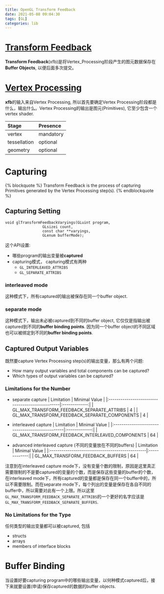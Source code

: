 ```yaml
---
title: OpenGL Transform Feedback
date: 2021-05-08 09:04:30
tags: [GL]
categories: lib
---
```


# [Transform Feedback](https://www.khronos.org/opengl/wiki/Transform_Feedback)
**Transform Feedback**(xfb)是将Vertex_Processing阶段产生的图元数据保存在**Buffer Objects**, 以便后面多次提交。

<!--more-->

# [Vertex Processing](https://www.khronos.org/opengl/wiki/Vertex_Processing)
**xfb**的输入来自Vertex Processing, 所以首先要确定Vertex Processing阶段都是什么，输出什么。Vertex Processing的输出是图元(Primitives), 它至少包含一个vertex shader.

| Stage        | Presence       |
|:-------------|:---------------|
| vertex       | mandatory      |
| tessellation | optional       |
| geometry     | optional       |

# Capturing
{% blockquote %}
Transform Feedback is the process of capturing Primitives generated by the Vertex Processing step(s).
{% endblockquote %}

## Capturing Setting
```
void glTransformFeedbackVaryings(GLuint program,
				 GLsizei count,
				 const char **varyings,
				 GLenum bufferMode);
```

这个API设置:
- 哪些program的输出变量被**captured**
- capturing模式， capturing模式有两种
    * `GL_INTERLEAVED_ATTRIBS`
    * `GL_SEPARATE_ATTRIBS`

### interleaved mode
这种模式下，所有captured的输出被保存在同一个buffer object.

### separate mode
这种模式下，输出未必被captured到不同的buffer object, 它仅仅是指输出被captured到不同的**buffer binding points**. 因为同一个buffer object的不同区域也可以被绑定到不同的**buffer binding points**.

## Captured Output Variables
既然要capture Vertex Processing step(s)的输出变量，那么有两个问题:
- How many output variables and total components can be captured?
- Which types of output variables can be captured?

### Limitations for the Number
- separate capture
| Limitation                                       | Minimal Value |
|:-------------------------------------------------|:-------------:|
| GL_MAX_TRANSFORM_FEEDBACK_SEPARATE_ATTRIBS       | 4             |
| GL_MAX_TRANSFORM_FEEDBACK_SEPARATE_COMPONENTS    | 4             |

- interleaved capture
| Limitation                                       | Minimal Value |
|:-------------------------------------------------|:-------------:|
| GL_MAX_TRANSFORM_FEEDBACK_INTERLEAVED_COMPONENTS | 64            |

- advanced interleaved capture (不同的变量放在不同的buffers)
| Limitation                                       | Minimal Value |
|:-------------------------------------------------|:-------------:|
| GL_MAX_TRANSFORM_FEEDBACK_BUFFERS                | 64            |

注意到在interleaved capture mode下，没有变量个数的限制，原因是这里真正需要限制的不是要captured的变量的个数，而是保存这些变量的buffer的个数，在interleaved mode下，所有captured的变量都是保存在同一个buffer中的，所以不需要限制。而在separate
mode下，每个列出的变量是保存在各自不同的buffer中，所以需要对此有一个上限。所以这里`GL_MAX_TRANSFORM_FEEDBACK_SEPARATE_ATTRIBS`的一个更好的名字应该是`GL_MAX_TRANSFORM_FEEDBACK_SEPARATE_BUFFERS`.

### No Limitations for the Type 
任何类型的输出变量都可以被captured, 包括
- structs
- arrays
- members of interface blocks

# Buffer Binding
当设置好要capturing program中的哪些输出变量，以何种模式captured后，接下来就要设置(申请)保存captured的数据的buffer objects.
